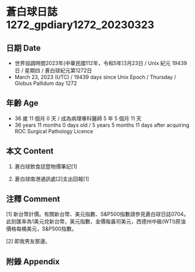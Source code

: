 [_metadata_:encoding]: - "utf-8"
[_metadata_:language]: - "zh-Hant-TW"
[_metadata_:fileformat]: - "markdown"
[_metadata_:MIME_type]: - "text/plain"
[_metadata_:markdown_version]: - "commonmark version 0.30"
[_metadata_:markdown_spec]: - "https://spec.commonmark.org/0.30/"

# 蒼白球日誌1272_gpdiary1272_20230323 #

## 日期 Date ##

* 世界協調時間2023年(中華民國112年，令和5年)3月23日 / Unix 紀元 19439 日 / 星期四 / 蒼白球紀元第1272日
* March 23, 2023 (UTC) / 19439 days since Unix Epoch / Thursday / Globus Pallidum day 1272

## 年齡 Age ##

* 36 歲 11 個月 0 天 / 成為病理專科醫師 5 年 5 個月 11 天
* 36 years 11 months 0 days old / 5 years 5 months 11 days after acquiring ROC Surgical Pathology Licence

## 本文 Content ##

1. 蒼白球飲食誌暨物價筆記[1]

    
2. 蒼白球南港通訊處[2]支出回報[1]

    

## 注釋 Comment ##

[1] 新台幣計價。有關新台幣、美元指數、S&P500指數請參見蒼白球日誌0704。此刻匯率為1美元兌新台幣，美元指數，金價每盎司美元，西德州中級(WTI)原油價格每桶美元，S&P500指數。


[2] 即我男友那邊。



## 附錄 Appendix ##


